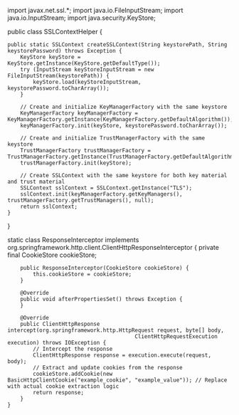 import javax.net.ssl.*;
import java.io.FileInputStream;
import java.io.InputStream;
import java.security.KeyStore;

public class SSLContextHelper {

    public static SSLContext createSSLContext(String keystorePath, String keystorePassword) throws Exception {
        KeyStore keyStore = KeyStore.getInstance(KeyStore.getDefaultType());
        try (InputStream keyStoreInputStream = new FileInputStream(keystorePath)) {
            keyStore.load(keyStoreInputStream, keystorePassword.toCharArray());
        }

        // Create and initialize KeyManagerFactory with the same keystore
        KeyManagerFactory keyManagerFactory = KeyManagerFactory.getInstance(KeyManagerFactory.getDefaultAlgorithm());
        keyManagerFactory.init(keyStore, keystorePassword.toCharArray());

        // Create and initialize TrustManagerFactory with the same keystore
        TrustManagerFactory trustManagerFactory = TrustManagerFactory.getInstance(TrustManagerFactory.getDefaultAlgorithm());
        trustManagerFactory.init(keyStore);

        // Create SSLContext with the same keystore for both key material and trust material
        SSLContext sslContext = SSLContext.getInstance("TLS");
        sslContext.init(keyManagerFactory.getKeyManagers(), trustManagerFactory.getTrustManagers(), null);
        return sslContext;
    }
}




static class ResponseInterceptor implements org.springframework.http.client.ClientHttpResponseInterceptor {
        private final CookieStore cookieStore;

        public ResponseInterceptor(CookieStore cookieStore) {
            this.cookieStore = cookieStore;
        }

        @Override
        public void afterPropertiesSet() throws Exception {
        }

        @Override
        public ClientHttpResponse intercept(org.springframework.http.HttpRequest request, byte[] body,
                                            ClientHttpRequestExecution execution) throws IOException {
            // Intercept the response
            ClientHttpResponse response = execution.execute(request, body);
            // Extract and update cookies from the response
            cookieStore.addCookie(new BasicHttpClientCookie("example_cookie", "example_value")); // Replace with actual cookie extraction logic
            return response;
        }
    }
